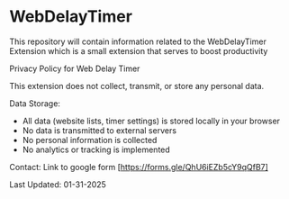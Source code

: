 # WebDelayTimer
This repository will contain information related to the WebDelayTimer Extension which is a small extension that serves to boost productivity


Privacy Policy for Web Delay Timer

This extension does not collect, transmit, or store any personal data.

Data Storage:
- All data (website lists, timer settings) is stored locally in your browser
- No data is transmitted to external servers
- No personal information is collected
- No analytics or tracking is implemented

Contact:
Link to google form [https://forms.gle/QhU6iEZb5cY9qQfB7]


Last Updated: 01-31-2025
